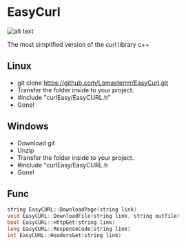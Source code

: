 # EasyCurl
![alt text](https://i.imgur.com/QjLZFzt.png)

The most simplified version of the curl library c++

## Linux
- git clone https://github.com/Lomasterrrr/EasyCurl.git
- Transfer the folder inside to your project.
- #include "curlEasy/EasyCURL.h"
- Gone!

## Windows
- Download git
- Unzip
- Transfer the folder inside to your project.
- #include "curlEasy/EasyCURL.h
- Gone!

## Func
```c++
string EasyCURL::DownloadPage(string link)
void EasyCURL::DownloadFile(string link, string outfile)
bool EasyCURL::HttpGet(string link)
long EasyCURL::ResponseCode(string link)
int EasyCURL::HeadersGet(string link)
```
